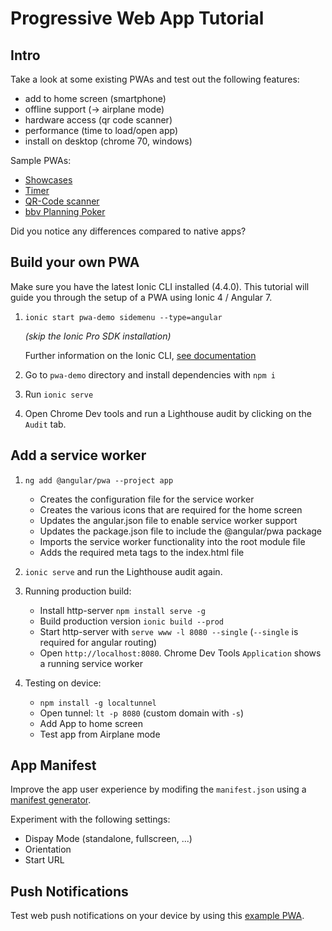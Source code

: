 # Progressive Web App Tutorial
## Intro
Take a look at some existing PWAs and test out the following features:
- add to home screen (smartphone)
- offline support (-> airplane mode)
- hardware access (qr code scanner)
- performance (time to load/open app)
- install on desktop (chrome 70, windows)


Sample PWAs: 
- [Showcases](https://pwa.rocks/)
- [Timer](https://polytimer.rocks/)
- [QR-Code scanner](https://qrcodescan.in/)
- [bbv Planning Poker](https://bbv-poker.netlify.com/)

Did you notice any differences compared to native apps?

## Build your own PWA
Make sure you have the latest Ionic CLI installed (4.4.0). This tutorial will guide you through the setup of a PWA using Ionic 4 / Angular 7.
1. `ionic start pwa-demo sidemenu --type=angular`

    _(skip the Ionic Pro SDK installation)_

    Further information on the Ionic CLI, [see documentation](https://beta.ionicframework.com/docs/installation/cli)

2. Go to `pwa-demo` directory and install dependencies with `npm i`

3. Run `ionic serve`

4. Open Chrome Dev tools and run a Lighthouse audit by clicking on the `Audit` tab.


## Add a service worker

1. `ng add @angular/pwa --project app`
    - Creates the configuration file for the service worker
    - Creates the various icons that are required for the home screen
    - Updates the angular.json file to enable service worker support
    - Updates the package.json file to include the @angular/pwa package
    - Imports the service worker functionality into the root module file
    - Adds the required meta tags to the index.html file

2. `ionic serve` and run the Lighthouse audit again.

3. Running production build:
    - Install http-server `npm install serve -g`
    - Build production version `ionic build --prod`
    - Start http-server with `serve www -l 8080 --single` (`--single` is required for angular routing)
    - Open `http://localhost:8080`. Chrome Dev Tools `Application` shows a running service worker

4. Testing on device:
    - `npm install -g localtunnel`
    - Open tunnel: `lt -p 8080` (custom domain with `-s`)
    - Add App to home screen
    - Test app from Airplane mode


## App Manifest
Improve the app user experience by modifing the `manifest.json` using a [manifest generator](
https://app-manifest.firebaseapp.com/).

Experiment with the following settings:
- Dispay Mode (standalone, fullscreen, ...)
- Orientation
- Start URL


## Push Notifications

Test web push notifications on your device by using this
[example PWA](https://gauntface.github.io/simple-push-demo/).



